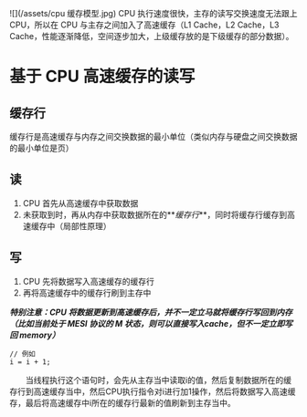 ![](/assets/cpu 缓存模型.jpg)
CPU 执行速度很快，主存的读写交换速度无法跟上 CPU，所以在 CPU 与主存之间加入了高速缓存（L1 Cache，L2 Cache，L3 Cache，性能逐渐降低，空间逐步加大，上级缓存放的是下级缓存的部分数据）。　
# 基于 CPU 高速缓存的读写
## 缓存行
缓存行是高速缓存与内存之间交换数据的最小单位（类似内存与硬盘之间交换数据的最小单位是页）
## 读
1. CPU 首先从高速缓存中获取数据
2. 未获取到时，再从内存中获取数据所在的**_缓存行_**，同时将缓存行缓存到高速缓存中（局部性原理）

## 写
1. CPU 先将数据写入高速缓存的缓存行
2. 再将高速缓存中的缓存行刷到主存中

**_特别注意：CPU 将数据更新到高速缓存后，并不一定立马就将缓存行写回到内存（比如当前处于 MESI 协议的 M 状态，则可以直接写入cache，但不一定立即写回 memory）_**

```
// 例如
i = i + 1;
```
 　　当线程执行这个语句时，会先从主存当中读取i的值，然后复制数据所在的缓存行到高速缓存当中，然后CPU执行指令对i进行加1操作，然后将数据写入高速缓存，最后将高速缓存中i所在的缓存行最新的值刷新到主存当中。


